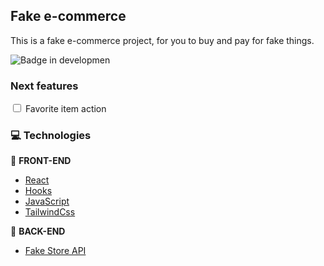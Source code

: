 ## Fake e-commerce
This is a fake e-commerce project, for you to buy and pay for fake things.
<br />

![Badge in developmen](http://img.shields.io/static/v1?label=STATUS&message=developing&color=GREEN&style=for-the-badge) 

### Next features
<div>
  <input type="checkbox" id="favorite" name="favorite" />
  <label for="scales">Favorite item action</label>
</div>

### :computer: Technologies

:pushpin: <b>FRONT-END</b>
- <a href="https://reactjs.org">React</a>
- <a href="https://reactjs.org">Hooks</a>
- <a href="https://www.javascript.com/">JavaScript</a>
- <a href="https://tailwindcss.com">TailwindCss</a>

:wrench: <b>BACK-END</b>
- <a href="https://fakestoreapi.com/docs">Fake Store API</a> 


